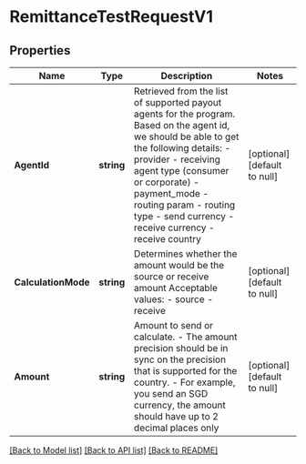 # RemittanceTestRequestV1

## Properties
Name | Type | Description | Notes
------------ | ------------- | ------------- | -------------
**AgentId** | **string** | Retrieved from the list of supported payout agents for the program.  Based on the agent id, we should be able to get the following details:  - provider - receiving agent type (consumer or corporate) - payment_mode - routing param - routing type - send currency - receive currency - receive country  | [optional] [default to null]
**CalculationMode** | **string** | Determines whether the amount would be the source or receive amount Acceptable values: - source - receive     | [optional] [default to null]
**Amount** | **string** | Amount to send or calculate.  - The amount precision should be in sync on the precision that is supported for the country. - For example, you send an SGD currency, the amount should have up to 2 decimal places only  | [optional] [default to null]

[[Back to Model list]](../README.md#documentation-for-models) [[Back to API list]](../README.md#documentation-for-api-endpoints) [[Back to README]](../README.md)

